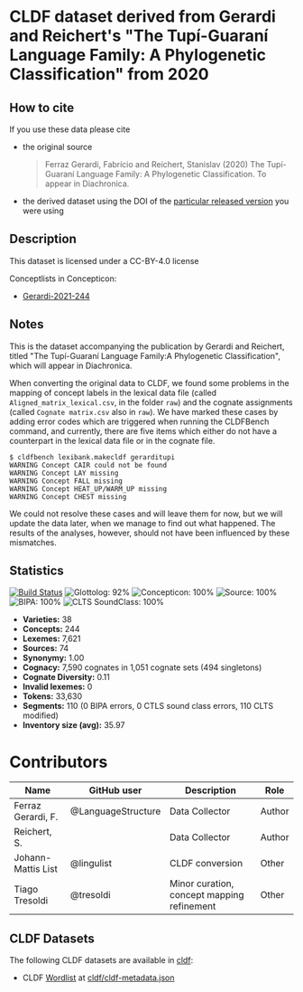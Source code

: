 # CLDF dataset derived from Gerardi and Reichert's "The Tupí-Guaraní Language Family: A Phylogenetic Classification" from 2020

## How to cite

If you use these data please cite
- the original source
  > Ferraz Gerardi, Fabrício and Reichert, Stanislav (2020) The Tupí-Guaraní Language Family: A Phylogenetic Classification. To appear in Diachronica.
- the derived dataset using the DOI of the [particular released version](../../releases/) you were using

## Description


This dataset is licensed under a CC-BY-4.0 license


Conceptlists in Concepticon:
- [Gerardi-2021-244](https://concepticon.clld.org/contributions/Gerardi-2021-244)
## Notes

This is the dataset accompanying the publication by Gerardi and Reichert, titled "The Tupí-Guaraní Language Family:A Phylogenetic Classification", which will appear in Diachronica. 

When converting the original data to CLDF, we found some problems in the mapping of concept labels in the lexical data file (called `Aligned_matrix_lexical.csv`, in the folder `raw`) and the cognate assignments (called `Cognate matrix.csv` also in `raw`). We have marked these cases by adding error codes which are triggered when running the CLDFBench command, and currently, there are five items which either do not have a counterpart in the lexical data file or in the cognate file.

```
$ cldfbench lexibank.makecldf gerarditupi
WARNING Concept CAIR could not be found
WARNING Concept LAY missing
WARNING Concept FALL missing
WARNING Concept HEAT_UP/WARM_UP missing
WARNING Concept CHEST missing
```

We could not resolve these cases and will leave them for now, but we will update the data later, when we manage to find out what happened. The results of the analyses, however, should not have been influenced by these mismatches.



## Statistics


[![Build Status](https://travis-ci.org/lexibank/gerarditupi.svg?branch=master)](https://travis-ci.org/lexibank/gerarditupi)
![Glottolog: 92%](https://img.shields.io/badge/Glottolog-92%25-green.svg "Glottolog: 92%")
![Concepticon: 100%](https://img.shields.io/badge/Concepticon-100%25-brightgreen.svg "Concepticon: 100%")
![Source: 100%](https://img.shields.io/badge/Source-100%25-brightgreen.svg "Source: 100%")
![BIPA: 100%](https://img.shields.io/badge/BIPA-100%25-brightgreen.svg "BIPA: 100%")
![CLTS SoundClass: 100%](https://img.shields.io/badge/CLTS%20SoundClass-100%25-brightgreen.svg "CLTS SoundClass: 100%")

- **Varieties:** 38
- **Concepts:** 244
- **Lexemes:** 7,621
- **Sources:** 74
- **Synonymy:** 1.00
- **Cognacy:** 7,590 cognates in 1,051 cognate sets (494 singletons)
- **Cognate Diversity:** 0.11
- **Invalid lexemes:** 0
- **Tokens:** 33,630
- **Segments:** 110 (0 BIPA errors, 0 CTLS sound class errors, 110 CLTS modified)
- **Inventory size (avg):** 35.97

# Contributors

Name | GitHub user | Description | Role
--- | --- | --- | ---
Ferraz Gerardi, F. | @LanguageStructure | Data Collector | Author
Reichert, S. | | Data Collector | Author
Johann-Mattis List | @lingulist | CLDF conversion | Other
Tiago Tresoldi | @tresoldi | Minor curation, concept mapping refinement | Other




## CLDF Datasets

The following CLDF datasets are available in [cldf](cldf):

- CLDF [Wordlist](https://github.com/cldf/cldf/tree/master/modules/Wordlist) at [cldf/cldf-metadata.json](cldf/cldf-metadata.json)